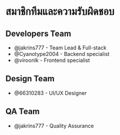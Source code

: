 # สมาชิกทีมและความรับผิดชอบ
## Developers Team
- @jakrins777 - Team Lead & Full-stack
- @Cyanotype2004 - Backend specialist
- @viroonlk - Frontend specialist

## Design Team
- @66310283 - UI/UX Designer

## QA Team
- @jakrins777 - Quality Assurance
